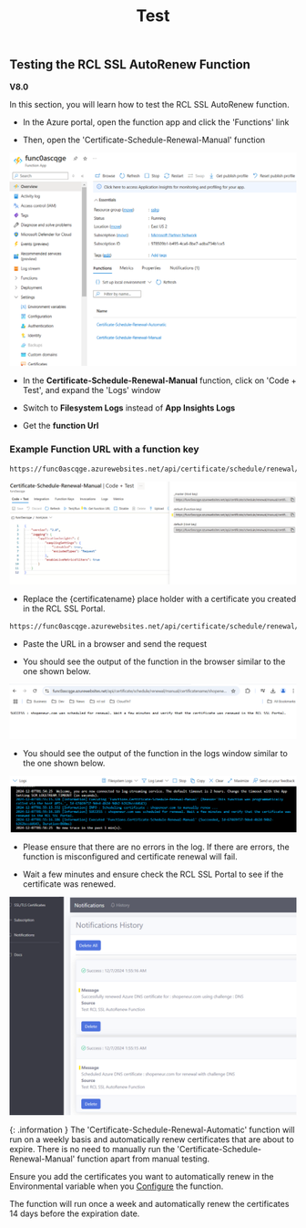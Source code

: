 ﻿---
title: Test
description: Testing the RCL SSL AutoRenew Function
parent: AutoRenew Function
nav_order: 3
---

## Testing the RCL SSL AutoRenew Function
**V8.0**

In this section, you will learn how to test the RCL SSL AutoRenew function. 

- In the Azure portal, open the function app and click the 'Functions' link

- Then, open the 'Certificate-Schedule-Renewal-Manual' function

![install](../images/autorenew_test/func.PNG)

- In the **Certificate-Schedule-Renewal-Manual** function, click on 'Code + Test', and expand the 'Logs' window

- Switch to **Filesystem Logs** instead of **App Insights Logs**

- Get the **function Url**

### Example Function URL with a function key

```bash
https://func0ascqge.azurewebsites.net/api/certificate/schedule/renewal/manual/certificatename/{certificatename}?code=nzIK9EkwJp0Y7wIwx_fTOj2BZ4FyP6NrdQS9IJ6TP9AIAzFuoPV3kw%3D%3D
```

![install](../images/autorenew_test/func2.PNG)

- Replace the {certificatename} place holder with a certificate you created in the RCL SSL Portal.

```bash
https://func0ascqge.azurewebsites.net/api/certificate/schedule/renewal/manual/certificatename/shopeneur.com?code=nzIK9EkwJp0Y7wIwx_fTOj2BZ4FyP6NrdQS9IJ6TP9AIAzFuoPV3kw%3D%3D
```

- Paste the URL in a browser and send the request

- You should see the output of the function in the browser similar to the one shown below. 

![install](../images/autorenew_test/func3.PNG)

- You should see the output of the function in the logs window similar to the one shown below.

![install](../images/autorenew_test/func4.png)

- Please ensure that there are no errors in the log. If there are errors, the function is misconfigured and certificate renewal will fail.

- Wait a few minutes and ensure check the RCL SSL Portal to see if the certificate was renewed.

![install](../images/autorenew_test/func5.png)

{: .information }
The 'Certificate-Schedule-Renewal-Automatic' function will run on a weekly basis and automatically renew certificates that are about to expire. There is no need to manually run the 'Certificate-Schedule-Renewal-Manual' function apart from manual testing.

Ensure you add the certificates you want to automatically renew in the Environmental variable when you [Configure](configure.md#add-the-environment-variables) the function.

The function will run once a week and automatically renew the certificates 14 days before the expiration date.







